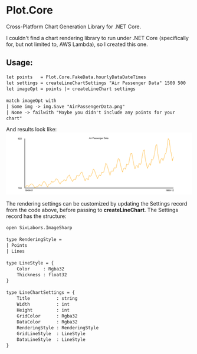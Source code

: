 # Plot.Core
Cross-Platform Chart Generation Library for .NET Core.

I couldn't find a chart rendering library to run under .NET Core (specifically for, but not limited to, AWS Lambda), so I created this one.

## Usage:
```
let points   = Plot.Core.FakeData.hourlyDataDateTimes
let settings = createLineChartSettings "Air Passenger Data" 1500 500
let imageOpt = points |> createLineChart settings

match imageOpt with
| Some img -> img.Save "AirPassengerData.png"
| None -> failwith "Maybe you didn't include any points for your chart"
```

And results look like:
![Line chart showing airline passengers over time](https://raw.githubusercontent.com/ardave/Plot.Core/master/AirPassengerData.png)

The rendering settings can be customized by updating the Settings record from the code above, before passing to **createLineChart**.  The Settings record has the structure:
```
open SixLabors.ImageSharp

type RenderingStyle =
| Points
| Lines

type LineStyle = {
    Color     : Rgba32
    Thickness : float32
}

type LineChartSettings = {
    Title          : string
    Width          : int
    Height         : int
    GridColor      : Rgba32
    DataColor      : Rgba32
    RenderingStyle : RenderingStyle
    GridLineStyle  : LineStyle
    DataLineStyle  : LineStyle
}
```